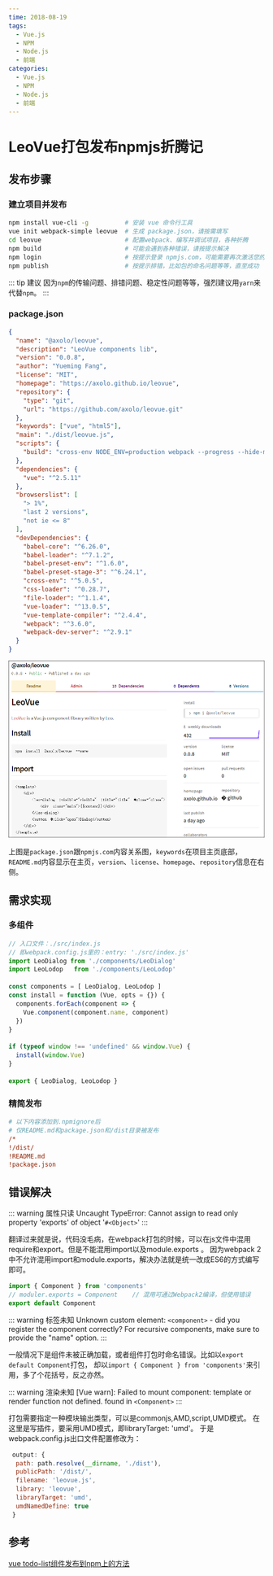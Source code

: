 ```yaml
---
time: 2018-08-19
tags:
  - Vue.js
  - NPM
  - Node.js
  - 前端
categories:
  - Vue.js
  - NPM
  - Node.js
  - 前端
---
```


# LeoVue打包发布npmjs折腾记

## 发布步骤

### 建立项目并发布

```bash
npm install vue-cli -g          # 安装 vue 命令行工具
vue init webpack-simple leovue  # 生成 package.json，请按需填写
cd leovue                       # 配置webpack、编写并调试项目，各种折腾
npm build                       # 可能会遇到各种错误，请按提示解决
npm login                       # 按提示登录 npmjs.com，可能需要再次激活您的邮箱
npm publish                     # 按提示排错，比如包的命名问题等等，直至成功
```

::: tip 建议
因为`npm`的传输问题、排错问题、稳定性问题等等，强烈建议用`yarn`来代替`npm`。
:::

### package.json

```json
{
  "name": "@axolo/leovue",
  "description": "LeoVue components lib",
  "version": "0.0.8",
  "author": "Yueming Fang",
  "license": "MIT",
  "homepage": "https://axolo.github.io/leovue",
  "repository": {
    "type": "git",
    "url": "https://github.com/axolo/leovue.git"
  },
  "keywords": ["vue", "html5"],
  "main": "./dist/leovue.js",
  "scripts": {
    "build": "cross-env NODE_ENV=production webpack --progress --hide-modules"
  },
  "dependencies": {
    "vue": "^2.5.11"
  },
  "browserslist": [
    "> 1%",
    "last 2 versions",
    "not ie <= 8"
  ],
  "devDependencies": {
    "babel-core": "^6.26.0",
    "babel-loader": "^7.1.2",
    "babel-preset-env": "^1.6.0",
    "babel-preset-stage-3": "^6.24.1",
    "cross-env": "^5.0.5",
    "css-loader": "^0.28.7",
    "file-loader": "^1.1.4",
    "vue-loader": "^13.0.5",
    "vue-template-compiler": "^2.4.4",
    "webpack": "^3.6.0",
    "webpack-dev-server": "^2.9.1"
  }
}
```

![npmjs](./assets/leovue-npmjs.png)

上图是`package.json`跟`npmjs.com`内容关系图，`keywords`在项目主页底部，
`README.md`内容显示在主页，`version`、`license`、`homepage`、`repository`信息在右侧。

## 需求实现

### 多组件

```js
// 入口文件：./src/index.js
// 即webpack.config.js里的：entry: './src/index.js'
import LeoDialog from './components/LeoDialog'
import LeoLodop   from './components/LeoLodop'

const components = [ LeoDialog, LeoLodop ]
const install = function (Vue, opts = {}) {
  components.forEach(component => {
    Vue.component(component.name, component)
  })
}

if (typeof window !== 'undefined' && window.Vue) {
  install(window.Vue)
}

export { LeoDialog, LeoLodop }
```

### 精简发布

```ini
# 以下内容添加到.npmignore后
# 仅README.md和package.json和/dist目录被发布
/*
!/dist/
!README.md
!package.json
```

## 错误解决

::: warning 属性只读
Uncaught TypeError: Cannot assign to read only property 'exports' of object '`#<Object>`'
:::

翻译过来就是说，代码没毛病，在webpack打包的时候，可以在js文件中混用require和export。但是不能混用import以及module.exports 。
因为webpack 2中不允许混用import和module.exports，解决办法就是统一改成ES6的方式编写即可。

```js
import { Component } from 'components'
// moduler.exports = Component    // 混用可通过Webpack2编译，但使用错误
export default Component
```

::: warning 标签未知
Unknown custom element: `<component>` - did you register the component correctly?
For recursive components, make sure to provide the "name" option.
:::

一般情况下是组件未被正确加载，或者组件打包时命名错误。比如以`export default Component`打包，
却以`import { Component } from 'components'`来引用，多了个花括号，反之亦然。

::: warning 渲染未知
[Vue warn]: Failed to mount component: template or render function not defined.
found in `<Component>`
:::

打包需要指定一种模块输出类型，可以是commonjs,AMD,script,UMD模式。
在这里是写插件，要采用UMD模式，即libraryTarget: 'umd'。
于是webpack.config.js出口文件配置修改为：

```js
 output: {
  path: path.resolve(__dirname, './dist'),
  publicPath: '/dist/',
  filename: 'leovue.js',
  library: 'leovue',
  libraryTarget: 'umd',
  umdNamedDefine: true
 }
```

## 参考

[vue todo-list组件发布到npm上的方法](https://www.jb51.net/article/137725.htm)
